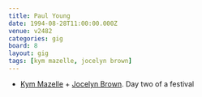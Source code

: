 ```yaml
---
title: Paul Young
date: 1994-08-28T11:00:00.000Z
venue: v2482
categories: gig
board: 8
layout: gig
tags: [kym mazelle, jocelyn brown]
---
```

+ <a href="/wiki/kym+mazelle">Kym Mazelle</a> + <a href="/wiki/jocelyn+brown">Jocelyn Brown</a>. Day two of a festival